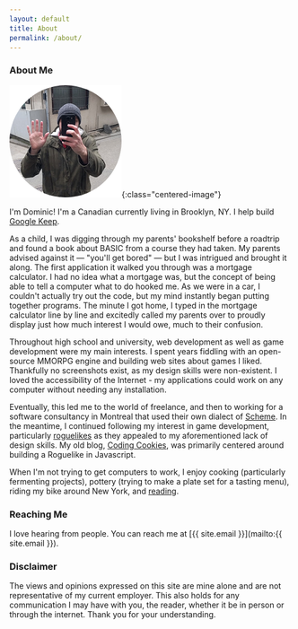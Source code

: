 ```yaml
---
layout: default
title: About
permalink: /about/
---
```


### About Me


![My face](/assets/images/face.png){:class="centered-image"}


I'm Dominic! I'm a Canadian currently living in Brooklyn, NY. I help build [Google Keep](keep.google.com).

As a child, I was digging through my parents' bookshelf before a roadtrip and found a book about BASIC from a course they had taken. My parents advised against it &mdash; "you'll get bored" &mdash; but I was intrigued and brought it along. The first application it walked you through was a mortgage calculator. I had no idea what a mortgage was, but the concept of being able to tell a computer what to do hooked me. As we were in a car, I couldn't actually try out the code, but my mind instantly began putting together programs. The minute I got home, I typed in the mortgage calculator line by line and excitedly called my parents over to proudly display just how much interest I would owe, much to their confusion.

Throughout high school and university, web development as well as game development were my main interests. I spent years fiddling with an open-source MMORPG engine and building web sites about games I liked. Thankfully no screenshots exist, as my design skills were non-existent. I loved the accessibility of the Internet - my applications could work on any computer without needing any installation.

Eventually, this led me to the world of freelance, and then to working for a software consultancy in Montreal that used their own dialect of [Scheme](http://www.jazzscheme.org/). In the meantime, I continued following my interest in game development, particularly [roguelikes](https://en.wikipedia.org/wiki/Roguelike) as they appealed to my aforementioned lack of design skills. My old blog, [Coding Cookies](http://codingcookies.com/), was primarily centered around building a Roguelike in Javascript.

When I'm not trying to get computers to work, I enjoy cooking (particularly fermenting projects), pottery (trying to make a plate set for a tasting menu), riding my bike around New York, and [reading](https://www.goodreads.com/user/show/21652187-dominic).

### Reaching Me

I love hearing from people. You can reach me at [{{ site.email }}](mailto:{{ site.email }}).

### Disclaimer

The views and opinions expressed on this site are mine alone and are not representative of my current employer. This also holds for any communication I may have with you, the reader, whether it be in person or through the internet. Thank you for your understanding.

